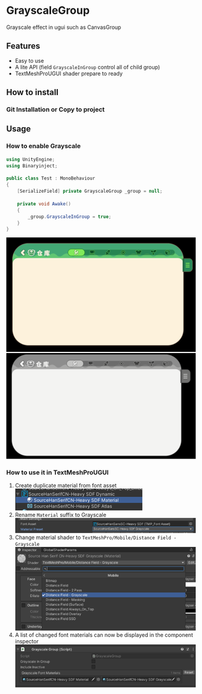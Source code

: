 # GrayscaleGroup
Grayscale effect in ugui such as CanvasGroup

## Features
- Easy to use
- A lite API (field `GrayscaleInGroup` control all of child group)
- TextMeshProUGUI shader prepare to ready

## How to install
### Git Installation or Copy to project

## Usage
### How to enable Grayscale

```csharp
using UnityEngine;
using Binaryinject;

public class Test : MonoBehaviour
{
	[SerializeField] private GrayscaleGroup _group = null;
	
	private void Awake()
	{
		_group.GrayscaleInGroup = true;
	}
}
```
![](images/4.png)
![](images/3.png)

### How to use it in TextMeshProUGUI
1. Create duplicate material from font asset  
![](images/1.png)
2. Rename `Material` suffix to Grayscale  
![](images/2.png)
3. Change material shader to `TextMeshPro/Mobile/Distance Field - Grayscale`  
![](images/6.png)
4. A list of changed font materials can now be displayed in the component inspector  
![](images/5.png)
